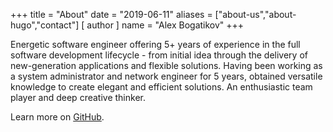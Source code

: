 +++
title = "About"
date = "2019-06-11"
aliases = ["about-us","about-hugo","contact"]
[ author ]
  name = "Alex Bogatikov"
+++

Energetic software engineer offering 5+ years of experience in the full software development lifecycle - from initial idea through the delivery of new-generation applications and flexible solutions. Having been working as a system administrator and network engineer for 5 years, obtained versatile knowledge to create elegant and efficient solutions. An enthusiastic team player and deep creative thinker. 

Learn more on [GitHub](https://github.com/abogatikov).
